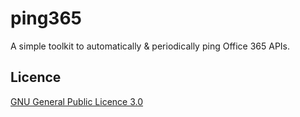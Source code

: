 # ping365

A simple toolkit to automatically & periodically ping Office 365 APIs.

## Licence

[GNU General Public Licence 3.0](LICENSE)
